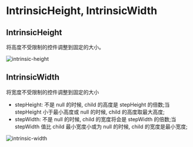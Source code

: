 # IntrinsicHeight, IntrinsicWidth

## IntrinsicHeight

将高度不受限制的控件调整到固定的大小。

![intrinsic-height](https://i.imgur.com/7RiLHzP.png)

## IntrinsicWidth

将宽度不受限制的控件调整到固定的大小

* stepHeight: 不是 null 的时候, child 的高度是 stepHeight 的倍数;当 stepHeight 小于最小高度或 null 的时候, child 的高度取最大高度;
* stepWidth: 不是 null 的时候, child 的宽度将会是 stepWidth 的倍数;当 stepWidth 值比 child 最小宽度小或为 null 的时候, child 的宽度是最小宽度;

![intrinsic-width](https://i.imgur.com/UDfuzAh.png)